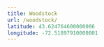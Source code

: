 ```yaml
---
title: Woodstock
url: /woodstock/
latitude: 43.624764600000006
longitude: -72.51897910000001
---
```

